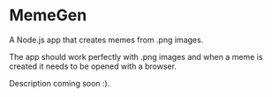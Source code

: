 # MemeGen
A Node.js app that creates memes from .png images.

The app should work perfectly with .png images and when a meme is created it needs to be opened with a browser.

Description coming soon :).
